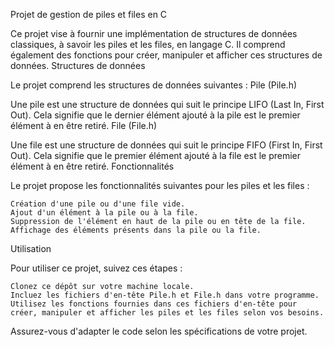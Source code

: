 Projet de gestion de piles et files en C

Ce projet vise à fournir une implémentation de structures de données classiques, à savoir les piles et les files, en langage C. Il comprend également des fonctions pour créer, manipuler et afficher ces structures de données.
Structures de données

Le projet comprend les structures de données suivantes :
Pile (Pile.h)

Une pile est une structure de données qui suit le principe LIFO (Last In, First Out). Cela signifie que le dernier élément ajouté à la pile est le premier élément à en être retiré.
File (File.h)

Une file est une structure de données qui suit le principe FIFO (First In, First Out). Cela signifie que le premier élément ajouté à la file est le premier élément à en être retiré.
Fonctionnalités

Le projet propose les fonctionnalités suivantes pour les piles et les files :

    Création d'une pile ou d'une file vide.
    Ajout d'un élément à la pile ou à la file.
    Suppression de l'élément en haut de la pile ou en tête de la file.
    Affichage des éléments présents dans la pile ou la file.

Utilisation

Pour utiliser ce projet, suivez ces étapes :

    Clonez ce dépôt sur votre machine locale.
    Incluez les fichiers d'en-tête Pile.h et File.h dans votre programme.
    Utilisez les fonctions fournies dans ces fichiers d'en-tête pour créer, manipuler et afficher les piles et les files selon vos besoins.

Assurez-vous d'adapter le code selon les spécifications de votre projet.
